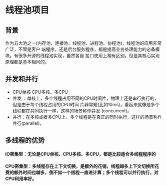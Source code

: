 # 线程池项目

## 背景
作为五大池之一(内存池、连接池、线程池、进程池、协程池)，线程池的应用非常广泛，不管是客户
端程序，还是后台服务程序，都是提高业务处理能力的必备模块。有很多开源的线程池实现，虽然各自
接口使用上稍有区别，但是其核心实现原理都是基本相同的。


## 并发和并行
- CPU单核 CPU多核、多CPU
- 并发 ：单核上，多个线程占用不同的CPU时间片，物理上还是串行执行的，但是由于每个线程占用的CPU时间 片非常短(比如10ms)，看起来就像是多个线程都在共同执行一样，这样的场景称作并发 (concurrent)。
- 并行：在多核或者多CPU上，多个线程是在真正的同时执行，这样的场景称作并行(parallel)。

## 多线程的优势
#### IO密集型：无论是CPU单核、CPU多核、多CPU，都是比较适合多线程程序的
#### CPU密集型：多线程存在上下文切换，是额外的花销，线程越多上下文切换所花费的额外时间也越多，倒不如一个线程一直进计算；多个线程可以并行执行，对CPU利用率好。
